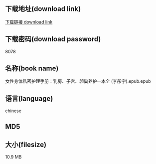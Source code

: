 ## 下载地址(download link)
[下载链接 download link](https://tutu365.netlify.app/?s=%E5%A5%B3%E6%80%A7%E8%BA%AB%E4%BD%93%E7%A7%81%E5%AF%86%E6%8A%A4%E7%90%86%E6%89%8B%E5%86%8C%EF%BC%9A%E4%B9%B3%E6%88%BF%E3%80%81%E5%AD%90%E5%AE%AB%E3%80%81%E5%8D%B5%E5%B7%A2%E5%85%BB%E6%8A%A4%E4%B8%80%E6%9C%AC%E5%85%A8+%28%E6%9D%8E%E5%BD%A4%E5%AE%87%29.epub)

## 下载密码(download password)
8078

## 名称(book name)
女性身体私密护理手册：乳房、子宫、卵巢养护一本全 (李彤宇).epub.epub

## 语言(language)
chinese

## MD5


## 大小(filesize)
10.9 MB
